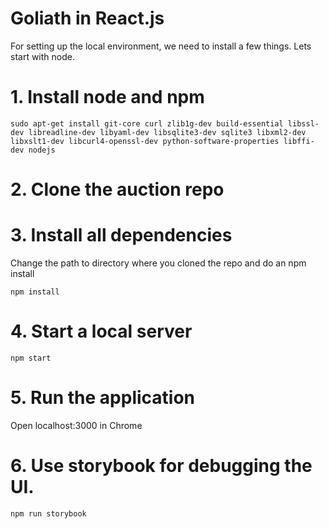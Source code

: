 # Goliath in React.js

For setting up the local environment, we need to install a few things. Lets start with node.

# 1. Install node and npm

```
sudo apt-get install git-core curl zlib1g-dev build-essential libssl-dev libreadline-dev libyaml-dev libsqlite3-dev sqlite3 libxml2-dev libxslt1-dev libcurl4-openssl-dev python-software-properties libffi-dev nodejs

```
# 2. Clone the auction repo

# 3. Install all dependencies

Change the path to directory where you cloned the repo and do an npm install

```
npm install
```
# 4. Start a local server

```
npm start
```

# 5. Run the application

Open localhost:3000 in Chrome

# 6. Use storybook for debugging the UI.

```
npm run storybook
```